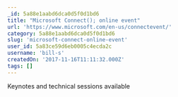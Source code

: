 ```yaml
---
_id: 5a88e1aabd6dca0d5f0d1bd6
title: "Microsoft Connect(); online event"
url: 'https://www.microsoft.com/en-us/connectevent/'
category: 5a88e1aabd6dca0d5f0d1bd6
slug: 'microsoft-connect-online-event'
user_id: 5a83ce59d6eb0005c4ecda2c
username: 'bill-s'
createdOn: '2017-11-16T11:11:32.000Z'
tags: []
---
```


Keynotes and technical sessions available

